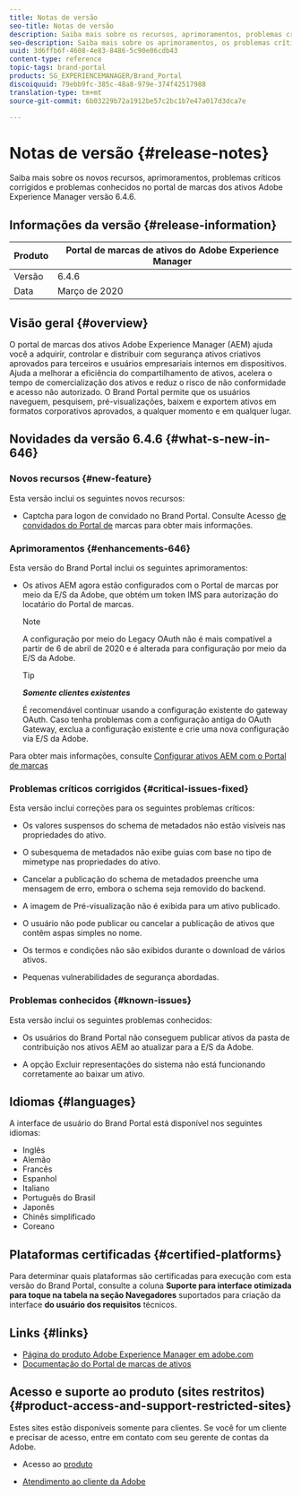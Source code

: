 ```yaml
---
title: Notas de versão
seo-title: Notas de versão
description: Saiba mais sobre os recursos, aprimoramentos, problemas críticos corrigidos e problemas conhecidos no portal de marcas dos ativos Adobe Experience Manager versão 6.4.6.
seo-description: Saiba mais sobre os aprimoramentos, os problemas críticos corrigidos e os problemas conhecidos no Adobe Experience Manager Assets Brand Portal 6.4.6.
uuid: 3d6ffb6f-4608-4e83-8486-5c90e06cdb43
content-type: reference
topic-tags: brand-portal
products: SG_EXPERIENCEMANAGER/Brand_Portal
discoiquuid: 79ebb9fc-385c-48a8-979e-374f42517988
translation-type: tm+mt
source-git-commit: 6b03229b72a1912be57c2bc1b7e47a017d3dca7e

---
```



# Notas de versão {#release-notes}

Saiba mais sobre os novos recursos, aprimoramentos, problemas críticos corrigidos e problemas conhecidos no portal de marcas dos ativos Adobe Experience Manager versão 6.4.6.

## Informações da versão {#release-information}

| Produto | Portal de marcas de ativos do Adobe Experience Manager |
|---|---|
| Versão | 6.4.6 |
| Data | Março de 2020 |

## Visão geral {#overview}

O portal de marcas dos ativos Adobe Experience Manager (AEM) ajuda você a adquirir, controlar e distribuir com segurança ativos criativos aprovados para terceiros e usuários empresariais internos em dispositivos. Ajuda a melhorar a eficiência do compartilhamento de ativos, acelera o tempo de comercialização dos ativos e reduz o risco de não conformidade e acesso não autorizado. O Brand Portal permite que os usuários naveguem, pesquisem, pré-visualizações, baixem e exportem ativos em formatos corporativos aprovados, a qualquer momento e em qualquer lugar.

## Novidades da versão 6.4.6 {#what-s-new-in-646}

### Novos recursos {#new-feature}

Esta versão inclui os seguintes novos recursos:

* Captcha para logon de convidado no Brand Portal. Consulte Acesso [de convidados do Portal de](../using/guest-access.md) marcas para obter mais informações.

### Aprimoramentos {#enhancements-646}

Esta versão do Brand Portal inclui os seguintes aprimoramentos:

* Os ativos AEM agora estão configurados com o Portal de marcas por meio da E/S da Adobe, que obtém um token IMS para autorização do locatário do Portal de marcas.

   >[!NOTE]
   >
   >A configuração por meio do Legacy OAuth não é mais compatível a partir de 6 de abril de 2020 e é alterada para configuração por meio da E/S da Adobe.


   >[!TIP]
   >
   >***Somente clientes existentes***
   >
   >É recomendável continuar usando a configuração existente do gateway OAuth. Caso tenha problemas com a configuração antiga do OAuth Gateway, exclua a configuração existente e crie uma nova configuração via E/S da Adobe.


Para obter mais informações, consulte [Configurar ativos AEM com o Portal de marcas](configure-aem-assets-with-brand-portal.md)


### Problemas críticos corrigidos {#critical-issues-fixed}

Esta versão inclui correções para os seguintes problemas críticos:

* Os valores suspensos do schema de metadados não estão visíveis nas propriedades do ativo.

* O subesquema de metadados não exibe guias com base no tipo de mimetype nas propriedades do ativo.

* Cancelar a publicação do schema de metadados preenche uma mensagem de erro, embora o schema seja removido do backend.

* A imagem de Pré-visualização não é exibida para um ativo publicado.

* O usuário não pode publicar ou cancelar a publicação de ativos que contêm aspas simples no nome.

* Os termos e condições não são exibidos durante o download de vários ativos.

* Pequenas vulnerabilidades de segurança abordadas.

### Problemas conhecidos {#known-issues}

Esta versão inclui os seguintes problemas conhecidos:

* Os usuários do Brand Portal não conseguem publicar ativos da pasta de contribuição nos ativos AEM ao atualizar para a E/S da Adobe.

* A opção Excluir representações do sistema não está funcionando corretamente ao baixar um ativo.

## Idiomas {#languages}

A interface de usuário do Brand Portal está disponível nos seguintes idiomas:

* Inglês
* Alemão
* Francês
* Espanhol
* Italiano
* Português do Brasil
* Japonês
* Chinês simplificado
* Coreano

## Plataformas certificadas {#certified-platforms}

Para determinar quais plataformas são certificadas para execução com esta versão do Brand Portal, consulte a coluna **Suporte para interface otimizada para toque na tabela na seção Navegadores** suportados para criação da interface **do usuário dos requisitos** [](https://helpx.adobe.com/experience-manager/6-4/sites/deploying/using/technical-requirements.html)técnicos.

## Links {#links}

* [Página do produto Adobe Experience Manager em adobe.com](http://www.adobe.com/in/marketing-cloud/experience-manager.html)
* [Documentação do Portal de marcas de ativos](https://helpx.adobe.com/experience-manager/brand-portal/user-guide.html)

## Acesso e suporte ao produto (sites restritos) {#product-access-and-support-restricted-sites}

Estes sites estão disponíveis somente para clientes. Se você for um cliente e precisar de acesso, entre em contato com seu gerente de contas da Adobe.

* [](https://daycare.day.com) Acesso ao [produto](https://login.marketing.adobe.com)

* [Atendimento ao cliente da Adobe](https://helpx.adobe.com/contact.html)
